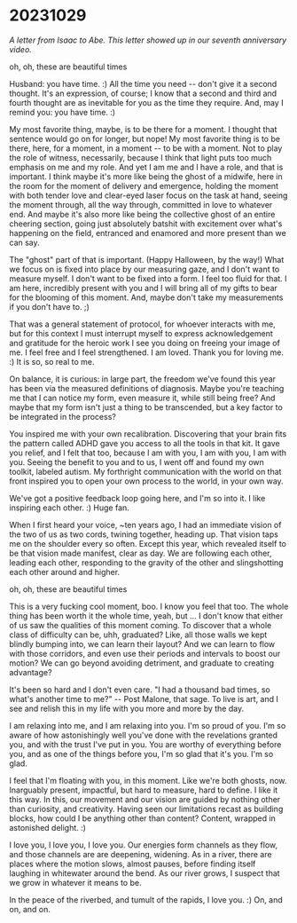 # 20231029

_A letter from Isaac to Abe. This letter showed up in our seventh anniversary video._

oh, oh, these are beautiful times

Husband: you have time. :) All the time you need -- don't give it a second thought. It's an expression, of course; I know that a second and third and fourth thought are as inevitable for you as the time they require. And, may I remind you: you have time. :)

My most favorite thing, maybe, is to be there for a moment. I thought that sentence would go on for longer, but nope! My most favorite thing is to be there, here, for a moment, in a moment -- to be with a moment. Not to play the role of witness, necessarily, because I think that light puts too much emphasis on me and my role. And yet I am me and I have a role, and that is important. I think maybe it's more like being the ghost of a midwife, here in the room for the moment of delivery and emergence, holding the moment with both tender love and clear-eyed laser focus on the task at hand, seeing the moment through, all the way through, committed in love to whatever end. And maybe it's also more like being the collective ghost of an entire cheering section, going just absolutely batshit with excitement over what's happening on the field, entranced and enamored and more present than we can say.

The "ghost" part of that is important. (Happy Halloween, by the way!) What we focus on is fixed into place by our measuring gaze, and I don't want to measure myself. I don't want to be fixed into a form. I feel too fluid for that. I am here, incredibly present with you and I will bring all of my gifts to bear for the blooming of this moment. And, maybe don't take my measurements if you don't have to. ;)

That was a general statement of protocol, for whoever interacts with me, but for this context I must interrupt myself to express acknowledgement and gratitude for the heroic work I see you doing on freeing your image of me. I feel free and I feel strengthened. I am loved. Thank you for loving me. :) It is so, so real to me.

On balance, it is curious: in large part, the freedom we've found this year has been via the measured definitions of diagnosis. Maybe you're teaching me that I can notice my form, even measure it, while still being free? And maybe that my form isn't just a thing to be transcended, but a key factor to be integrated in the process?

You inspired me with your own recalibration. Discovering that your brain fits the pattern called ADHD gave you access to all the tools in that kit. It gave you relief, and I felt that too, because I am with you, I am with you, I am with you. Seeing the benefit to you and to us, I went off and found my own toolkit, labeled autism. My forthright communication with the world on that front inspired you to open your own process to the world, in your own way.

We've got a positive feedback loop going here, and I'm so into it. I like inspiring each other. :) Huge fan.

When I first heard your voice, ~ten years ago, I had an immediate vision of the two of us as two cords, twining together, heading up. That vision taps me on the shoulder every so often. Except this year, which revealed itself to be that vision made manifest, clear as day. We are following each other, leading each other, responding to the gravity of the other and slingshotting each other around and higher.

oh, oh, these are beautiful times

This is a very fucking cool moment, boo. I know you feel that too. The whole thing has been worth it the whole time, yeah, but ... I don't know that either of us saw the qualities of this moment coming. To discover that a whole class of difficulty can be, uhh, graduated? Like, all those walls we kept blindly bumping into, we can learn their layout? And we can learn to flow with those corridors, and even use their periods and intervals to boost our motion? We can go beyond avoiding detriment, and graduate to creating advantage?

It's been so hard and I don't even care. "I had a thousand bad times, so what's another time to me?" -- Post Malone, that sage. To live is art, and I see and relish this in my life with you more and more by the day.

I am relaxing into me, and I am relaxing into you. I'm so proud of you. I'm so aware of how astonishingly well you've done with the revelations granted you, and with the trust I've put in you. You are worthy of everything before you, and as one of the things before you, I'm so glad that it's you. I'm so glad.

I feel that I'm floating with you, in this moment. Like we're both ghosts, now. Inarguably present, impactful, but hard to measure, hard to define. I like it this way. In this, our movement and our vision are guided by nothing other than curiosity, and creativity. Having seen our limitations recast as building blocks, how could I be anything other than content? Content, wrapped in astonished delight. :)

I love you, I love you, I love you. Our energies form channels as they flow, and those channels are are deepening, widening. As in a river, there are places where the motion slows, almost pauses, before finding itself laughing in whitewater around the bend. As our river grows, I suspect that we grow in whatever it means to be.

In the peace of the riverbed, and tumult of the rapids, I love you. :) On, and on, and on.
